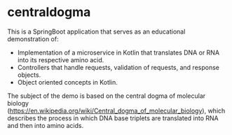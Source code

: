 # centraldogma

This is a SpringBoot application that serves as an educational demonstration of:

* Implementation of a microservice in Kotlin that translates DNA or RNA into its respective amino acid.
* Controllers that handle requests, validation of requests, and response objects.
* Object oriented concepts in Kotlin.

The subject of the demo is based on the central dogma of molecular biology (https://en.wikipedia.org/wiki/Central_dogma_of_molecular_biology), which describes the process in which DNA base triplets are translated into RNA and then into amino acids. 
